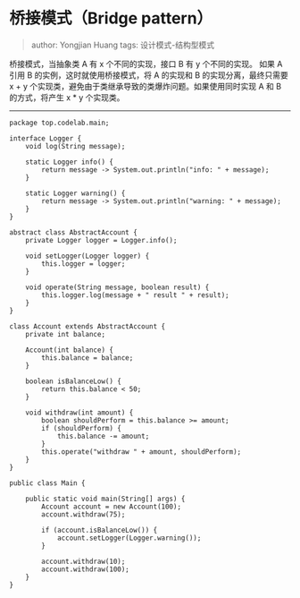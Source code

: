 # 桥接模式（Bridge pattern）
> author: Yongjian Huang
> tags: 设计模式-结构型模式

桥接模式，当抽象类 A 有 x 个不同的实现，接口 B 有 y 个不同的实现。
如果 A 引用 B 的实例，这时就使用桥接模式，将 A 的实现和 B 的实现分离，最终只需要 x + y 个实现类，避免由于类继承导致的类爆炸问题。如果使用同时实现 A 和 B 的方式，将产生 x * y 个实现类。
**********
```
package top.codelab.main;

interface Logger {
    void log(String message);

    static Logger info() {
        return message -> System.out.println("info: " + message);
    }

    static Logger warning() {
        return message -> System.out.println("warning: " + message);
    }
}

abstract class AbstractAccount {
    private Logger logger = Logger.info();

    void setLogger(Logger logger) {
        this.logger = logger;
    }

    void operate(String message, boolean result) {
        this.logger.log(message + " result " + result);
    }
}

class Account extends AbstractAccount {
    private int balance;

    Account(int balance) {
        this.balance = balance;
    }

    boolean isBalanceLow() {
        return this.balance < 50;
    }

    void withdraw(int amount) {
        boolean shouldPerform = this.balance >= amount;
        if (shouldPerform) {
            this.balance -= amount;
        }
        this.operate("withdraw " + amount, shouldPerform);
    }
}

public class Main {

    public static void main(String[] args) {
        Account account = new Account(100);
        account.withdraw(75);

        if (account.isBalanceLow()) {
            account.setLogger(Logger.warning());
        }

        account.withdraw(10);
        account.withdraw(100);
    }
}
```
